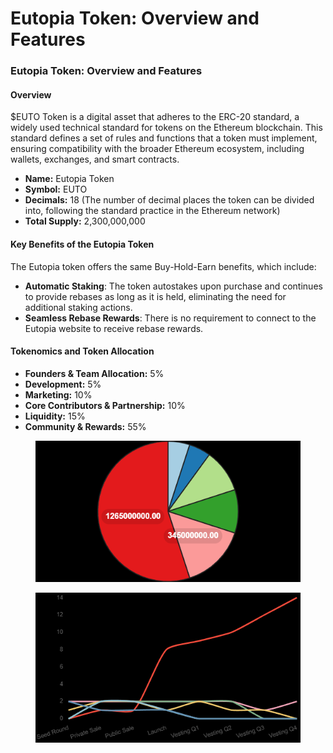 # Eutopia Token: Overview and Features

### Eutopia Token: Overview and Features

#### Overview <a href="#overview" id="overview"></a>

$EUTO Token is a digital asset that adheres to the ERC-20 standard, a widely used technical standard for tokens on the Ethereum blockchain. This standard defines a set of rules and functions that a token must implement, ensuring compatibility with the broader Ethereum ecosystem, including wallets, exchanges, and smart contracts.

* **Name:** Eutopia Token
* **Symbol:** EUTO
* **Decimals:** 18 (The number of decimal places the token can be divided into, following the standard practice in the Ethereum network)
* **Total Supply:** 2,300,000,000

#### Key Benefits of the Eutopia Token <a href="#key-benefits-of-the-eutopia-token" id="key-benefits-of-the-eutopia-token"></a>

The Eutopia token offers the same Buy-Hold-Earn benefits, which include:

* **Automatic Staking**: The token autostakes upon purchase and continues to provide rebases as long as it is held, eliminating the need for additional staking actions.
* **Seamless Rebase Rewards**: There is no requirement to connect to the Eutopia website to receive rebase rewards.

#### Tokenomics and Token Allocation <a href="#tokenomics-and-token-allocation" id="tokenomics-and-token-allocation"></a>

* **Founders & Team Allocation:** 5%
* **Development:** 5%
* **Marketing:** 10%
* **Core Contributors & Partnership:** 10%
* **Liquidity:** 15%
* **Community & Rewards:** 55%

<figure><img src="../.gitbook/assets/image (2).png" alt=""><figcaption></figcaption></figure>

<figure><img src="../.gitbook/assets/image (3).png" alt=""><figcaption></figcaption></figure>
